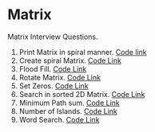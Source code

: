# Matrix
Matrix Interview Questions. 

1. Print Matrix in spiral manner. [Code link](https://github.com/InterviewCodingUSA/Matrix/blob/main/PrintSpiral/PrintSpiral/src/Main.java)
2. Create spiral Matrix. [Code Link](https://github.com/InterviewCodingUSA/Matrix/blob/main/CreateSpiralMatrix/CreateSpiralMatrix/src/Main.java)
3. Flood Fill. [Code Link](https://github.com/InterviewCodingUSA/Matrix/blob/main/FloodFill/FloodFill/src/Main.java)
4. Rotate Matrix. [Code Link](https://github.com/InterviewCodingUSA/Matrix/blob/main/RotateMatrix/RotateMatrix/src/Main.java)
5. Set Zeros. [Code Link](https://github.com/InterviewCodingUSA/Matrix/blob/main/SetZeros/SetZeros/src/Main.java)
6. Search in sorted 2D Matrix. [Code Link](https://github.com/InterviewCodingUSA/Matrix/blob/main/SearchInSorted2DMatrix/SearchSorted2DMatrix/src/Main.java)
7. Minimum Path sum. [Code Link](https://github.com/InterviewCodingUSA/Matrix/blob/main/MinPathSum/MinPathSum/src/Main.java)
8. Number of Islands. [Code Link](https://github.com/InterviewCodingUSA/Matrix/blob/main/NumberOfIslands/NumberOfIslands/src/Main.java)
9. Word Search. [Code Link](https://github.com/InterviewCodingUSA/Matrix/blob/main/WordSearch/WordSearch/src/Main.java)